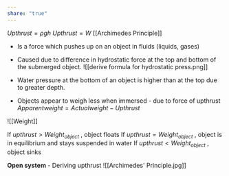 ```yaml
---
share: "true"
---
```


$Upthrust = \rho gh$
$Upthrust = W$
[[Archimedes Principle]]

- Is a force which pushes up on an object in fluids (liquids, gases)
- Caused due to difference in hydrostatic force at the top and bottom of the submerged object.
![[derive formula for hydrostatic press.png]]
- Water pressure at the bottom of an object is higher than at the top due to greater depth.


- Objects appear to weigh less when immersed - due to force of upthrust
$Apparent weight = Actual weight - Upthrust$

![[Weight]]

If $upthrust > Weight_{object}$ , object floats
If $upthrust = Weight_{object}$ , object is in equilibrium and stays suspended in water
If $upthrust < Weight_{object}$ , object sinks

**Open system** - Deriving upthrust
![[Archimedes' Principle.jpg]]
